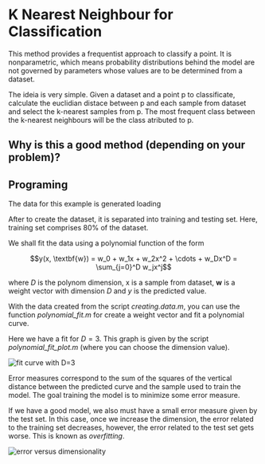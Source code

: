 # K Nearest Neighbour for Classification

 This method provides a frequentist approach to classify a point. It is nonparametric, which means probability distributions behind the model are not governed by parameters whose values are to be determined from a dataset.

 The ideia is very simple. Given a dataset and a point p to classificate, calculate the euclidian distace between p and each sample from dataset and select the k-nearest samples from p. The most frequent class between the k-nearest neighbours will be the class atributed to p.

 ## Why is this a good method (depending on your problem)?







 ## Programing
 
 The data for this example is generated loading

 After to create the dataset, it is separated into training and testing set. Here, training set comprises 80% of the dataset.

 We shall fit the data using a polynomial function of the form

 $$y(x, \textbf{w}) = w_0 + w_1x + w_2x^2 + \cdots + w_Dx^D = \sum_{j=0}^D w_jx^j$$

 where $D$ is the polynom dimension, x is a sample from dataset, $\textbf{w}$ is a weight vector with dimension $D$ and $y$ is the predicted value.

 With the data created from the script _creating.data.m_, you can use the function _polynomial\_fit.m_ for create a weight vector and fit a polynomial curve.

 Here we have a fit for $D = 3$. This graph is given by the script _polynomial\_fit\_plot.m_ (where you can choose the dimension value).

![fit curve with D=3](fit_curve.png "Fit curve with D=3")

Error measures correspond to the sum of the squares of the vertical distance between the predicted curve and the sample used to train the model. The goal training the model is to minimize some error measure.

If we have a good model, we also must have a small error measure given by the test set. In this case, once we increase the dimension, the error related to the training set decreases, however, the error related to the test set gets worse. This is known as _overfitting_.

![error versus dimensionality](error_vs_dim.png "error versus dimensionality")